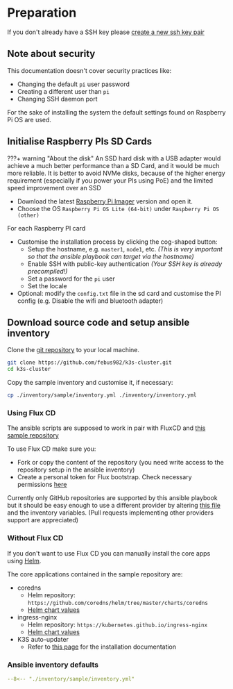 # Preparation

If you don't already have a SSH key please [create a new ssh key pair](https://docs.github.com/en/authentication/connecting-to-github-with-ssh/generating-a-new-ssh-key-and-adding-it-to-the-ssh-agent?utm_source=Blog#generating-a-new-ssh-key)

## Note about security

This documentation doesn't cover security practices like:

- Changing the default `pi` user password
- Creating a different user than `pi`
- Changing SSH daemon port

For the sake of installing the system the default settings found on Raspberry Pi OS are used. 

## Initialise Raspberry PIs SD Cards

???+ warning "About the disk"
    An SSD hard disk with a USB adapter would achieve a much better performance than a SD Card,
    and it would be much more reliable. It is better to avoid NVMe disks, because of the higher
    energy requirement (especially if you power your PIs using PoE) and the limited speed improvement
    over an SSD

* Download the latest [Raspberry Pi Imager](https://www.raspberrypi.org/software/) version and open it.
* Choose the OS `Raspberry Pi OS Lite (64-bit)` under `Raspberry Pi OS (other)`

For each Raspberry PI card 

* Customise the installation process by clicking the cog-shaped button:
    * Setup the hostname, e.g. `master1`, `node1`, etc.  _(This is very important so that the ansible playbook can target via the hostname)_
    * Enable SSH with public-key authentication _(Your SSH key is already precompiled!)_
    * Set a password for the `pi` user
    * Set the locale
* Optional: modify the `config.txt` file in the sd card and customise the PI config (e.g. Disable the wifi and bluetooth adapter)

## Download source code and setup ansible inventory

Clone the [git repository](https://github.com/febus982/k3s-cluster) to your local machine.

```bash
git clone https://github.com/febus982/k3s-cluster.git
cd k3s-cluster
```

Copy the sample inventory and customise it, if necessary:

```bash
cp ./inventory/sample/inventory.yml ./inventory/inventory.yml
```

### Using Flux CD

The ansible scripts are supposed to work in pair with FluxCD and [this sample repository](https://github.com/febus982/k3s-cluster-flux-sample)

To use Flux CD make sure you:

* Fork or copy the content of the repository (you need write access to the repository setup in the ansible inventory)
* Create a personal token for Flux bootstrap. Check necessary permissions [here](https://fluxcd.io/docs/installation/#github-and-github-enterprise)

Currently only GitHub repositories are supported by this ansible playbook but it should be easy enough to use a different provider by altering
[this file](https://github.com/febus982/k3s-cluster/blob/master/roles/fluxcd/tasks/main.yml) and the inventory variables.
(Pull requests implementing other providers support are appreciated)

### Without Flux CD

If you don't want to use Flux CD you can manually install the core apps using [Helm](https://helm.sh).

The core applications contained in the sample repository are:

* coredns
    * Helm repository: `https://github.com/coredns/helm/tree/master/charts/coredns`
    * [Helm chart values](https://github.com/febus982/k3s-cluster-flux-sample/blob/cda3613b5c85d2322faa64f52b2c4fc5d3d1d75f/infrastructure/coredns/release.yaml#L20)
* ingress-nginx
    * Helm repository: `https://kubernetes.github.io/ingress-nginx`
    * [Helm chart values](https://github.com/febus982/k3s-cluster-flux-sample/blob/2db6d87ce4ba23ef8fce5ce8022dfc508f7d72be/system-applications/ingress-nginx/release.yaml#L20)
* K3S auto-updater
    * Refer to [this page](https://rancher.com/docs/k3s/latest/en/upgrades/automated/) for the installation documentation

### Ansible inventory defaults

```yaml
--8<-- "./inventory/sample/inventory.yml"
```
